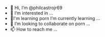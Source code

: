 - 👋 Hi, I’m @philcastrojr69
- 👀 I’m interested in ...
- 🌱I'm learning porn I’m currently learning ...
- 💞️ I’m looking to collaborate on porn ...
- 📫 How to reach me ...

<!---
philcastrojr69/philcastrojr69 is a ✨ special ✨ repository because its `README.md` (this file) appears on your GitHub profile.
You can click the Preview link to take a look at your changes.
--->
